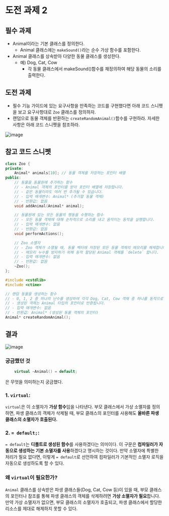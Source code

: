 # 도전 과제 2

## 필수 과제

- Animal이라는 기본 클래스를 정의한다.
    - Animal 클래스에는 `makeSound()`라는 순수 가상 함수를 포함한다.
- Animal 클래스를 상속받아 다양한 동물 클래스를 생성한다.
    - 예) Dog, Cat, Cow
        - 각 동물 클래스에서 makeSound()함수를 재정의하여 해당 동물의 소리를 출력한다.

## 도전 과제

- 필수 기능 가이드에 있는 요구사항을 만족하는 코드를 구현했다면 아래 코드 스니펫을 보고 요구사항대로 `Zoo` 클래스를 정의하자.
- 랜덤으로 동물 객체를 반환하는 `createRandomAnimal()`함수를 구현하라. 자세한 사항은 아래 코드 스니펫을 참조하라.

![image](https://github.com/user-attachments/assets/f3191347-1810-4f32-bc8b-134714fc6e3c)


## 참고 코드 스니펫

```cpp
class Zoo {
private:
    Animal* animals[10]; // 동물 객체를 저장하는 포인터 배열
public:
    // 동물을 동물원에 추가하는 함수
    // - Animal 객체의 포인터를 받아 포인터 배열에 저장합니다.
    // - 같은 동물이라도 여러 번 추가될 수 있습니다.
    // - 입력 매개변수: Animal* (추가할 동물 객체)
    // - 반환값: 없음
    void addAnimal(Animal* animal);

    // 동물원에 있는 모든 동물의 행동을 수행하는 함수
    // - 모든 동물 객체에 대해 순차적으로 소리를 내고 움직이는 동작을 실행합니다.
    // - 입력 매개변수: 없음
    // - 반환값: 없음
    void performActions();

    // Zoo 소멸자
    // - Zoo 객체가 소멸될 때, 동물 벡터에 저장된 모든 동물 객체의 메모리를 해제합니다.
    // - 메모리 누수를 방지하기 위해 동적 할당된 Animal 객체를 `delete` 합니다.
    // - 입력 매개변수: 없음
    // - 반환값: 없음
    ~Zoo();
};
```

```cpp
#include <cstdlib>
#include <ctime>

// 랜덤 동물을 생성하는 함수
// - 0, 1, 2 중 하나의 난수를 생성하여 각각 Dog, Cat, Cow 객체 중 하나를 동적으로 생성합니다.
// - 생성된 객체는 Animal 타입의 포인터로 반환됩니다.
// - 입력 매개변수: 없음
// - 반환값: Animal* (생성된 동물 객체의 포인터)
Animal* createRandomAnimal();

```

## 결과

![image](https://github.com/user-attachments/assets/cdf531d5-95f3-4560-a250-07f06dd2e98a)

### 궁금했던 것

```cpp
    virtual ~Animal() = default;
```

은 무엇을 의미하는지 궁금했다.

### 1. **`virtual`**:

`virtual`은 이 소멸자가 **가상 함수**임을 나타낸다. 부모 클래스에서 가상 소멸자를 정의하면, 파생 클래스의 객체가 삭제될 때, 부모 클래스의 포인터를 사용해도 **올바른 파생 클래스의 소멸자가 호출된다.**

### 2. **`= default;`**:

`= default`는 **디폴트로 생성된 함수**를 사용하겠다는 의미이다. 이 구문은 **컴파일러가 자동으로 생성하는 기본 소멸자를 사용**하겠다고 명시하는 것이다. 만약 소멸자에 특별한 처리가 필요 없다면, 이렇게 `= default`로 선언하여 컴파일러가 기본적인 소멸자 로직을 자동으로 생성하도록 할 수 있다.

### 왜 `virtual`이 필요한가?

`Animal` 클래스를 상속받은 파생 클래스들(Dog, Cat, Cow 등)이 있을 때, 부모 클래스의 포인터나 참조를 통해 파생 클래스의 객체를 삭제하려면 **가상 소멸자가 필요**합니다. 만약 가상 소멸자가 없으면, 부모 클래스의 소멸자가 호출되고, 파생 클래스에서 할당한 리소스를 제대로 해제하지 못할 수 있다.
